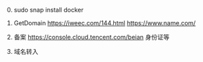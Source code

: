 0. sudo snap install docker

1. GetDomain
https://iweec.com/144.html
https://www.name.com/
1. 备案
https://console.cloud.tencent.com/beian
身份证等

1. 域名转入

